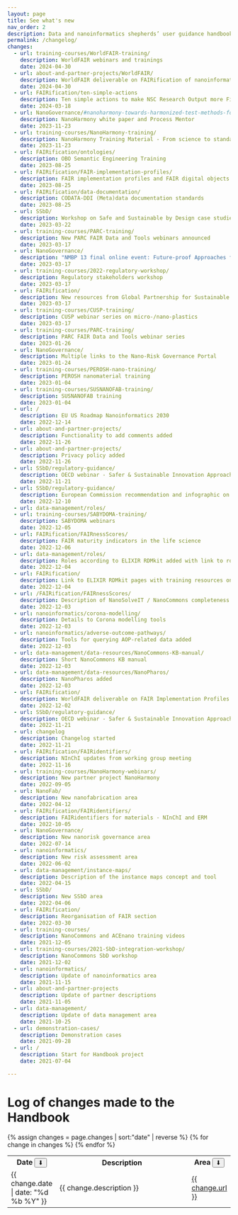 ```yaml
---
layout: page
title: See what's new
nav_order: 2
description: Data and nanoinformatics shepherds’ user guidance handbook
permalink: /changelog/
changes:
  - url: training-courses/WorldFAIR-training/
    description: WorldFAIR webinars and trainings
    date: 2024-04-30
  - url: about-and-partner-projects/WorldFAIR/
    description: WorldFAIR deliverable on FAIRification of nanoinformatics tools and models
    date: 2024-04-30
  - url: FAIRification/ten-simple-actions
    description: Ten simple actions to make NSC Research Output more Findable
    date: 2024-03-18
  - url: NanoGovernance/#nanoharmony-towards-harmonized-test-methods-for-nanomaterials
    description: NanoHarmony white paper and Process Mentor
    date: 2023-11-23
  - url: training-courses/NanoHarmony-training/
    description: NanoHarmony Training Material - From science to standards and harmonised OECD Test Guidelines
    date: 2023-11-23
  - url: FAIRification/ontologies/
    description: OBO Semantic Engineering Training
    date: 2023-08-25
  - url: FAIRification/FAIR-implementation-profiles/
    description: FAIR implementation profiles and FAIR digital objects
    date: 2023-08-25
  - url: FAIRification/data-documentation/
    description: CODATA-DDI (Meta)data documentation standards
    date: 2023-08-25
  - url: SSbD/
    description: Workshop on Safe and Sustainable by Design case studies
    date: 2023-03-22
  - url: training-courses/PARC-training/
    description: New PARC FAIR Data and Tools webinars announced
    date: 2023-03-17
  - url: NanoGovernance/
    description: "NMBP 13 final online event: Future-proof Approaches for Risk Governance"
    date: 2023-03-17
  - url: training-courses/2022-regulatory-workshop/
    description: Regulatory stakeholders workshop
    date: 2023-03-17
  - url: FAIRification/
    description: New resources from Global Partnership for Sustainable Development Data and FAIR Chemistry
    date: 2023-03-17
  - url: training-courses/CUSP-training/
    description: CUSP webinar series on micro-/nano-plastics
    date: 2023-03-17
  - url: training-courses/PARC-training/
    description: PARC FAIR Data and Tools webinar series
    date: 2023-01-26
  - url: NanoGovernance/
    description: Multiple links to the Nano-Risk Governance Portal
    date: 2023-01-24
  - url: training-courses/PEROSH-nano-training/
    description: PEROSH nanomaterial training
    date: 2023-01-04
  - url: training-courses/SUSNANOFAB-training/
    description: SUSNANOFAB training
    date: 2023-01-04
  - url: /
    description: EU US Roadmap Nanoinformatics 2030
    date: 2022-12-14
  - url: about-and-partner-projects/
    description: Functionality to add comments added
    date: 2022-11-26
  - url: about-and-partner-projects/
    description: Privacy policy added
    date: 2022-11-26
  - url: SSbD/regulatory-guidance/
    description: OECD webinar - Safer & Sustainable Innovation Approach for More Sustainable Nanomaterials & Nano-enabled
    date: 2022-11-21
  - url: SSbD/regulatory-guidance/
    description: European Commission recommendation and infographic on SSbD
    date: 2022-12-10
  - url: data-management/roles/
  - url: training-courses/SABYDOMA-training/
    description: SABYDOMA webinars
    date: 2022-12-05
  - url: FAIRification/FAIRnessScores/
    description: FAIR maturity indicators in the life science
    date: 2022-12-06
  - url: data-management/roles/
    description: Roles according to ELIXIR RDMkit added with link to role specific training resources.
    date: 2022-12-04
  - url: FAIRification/
    description: Link to ELIXIR RDMkit pages with training resources on the data life cycle, roles and FAIRification tools added.
    date: 2022-12-04
  - url: /FAIRification/FAIRnessScores/
    description: Description of NanoSolveIT / NanoCommons completeness score
    date: 2022-12-03
  - url: nanoinformatics/corona-modelling/
    description: Details to Corona modelling tools
    date: 2022-12-03
  - url: nanoinformatics/adverse-outcome-pathways/
    description: Tools for querying AOP-related data added
    date: 2022-12-03
  - url: data-management/data-resources/NanoCommons-KB-manual/
    description: Short NanoCommons KB manual
    date: 2022-12-03
  - url: data-management/data-resources/NanoPharos/
    description: NanoPharos added
    date: 2022-12-03
  - url: FAIRification/
    description: WorldFAIR deliverable on FAIR Implementation Profiles and FAIR Connect (platform providing information on FAIR Supporting Resources) added.
    date: 2022-12-02
  - url: SSbD/regulatory-guidance/
    description: OECD webinar - Safer & Sustainable Innovation Approach for More Sustainable Nanomaterials & Nano-enabled
    date: 2022-11-21
  - url: changelog
    description: Changelog started
    date: 2022-11-21
  - url: FAIRification/FAIRidentifiers/
    description: NInChI updates from working group meeting
    date: 2022-11-16
  - url: training-courses/NanoHarmony-webinars/
    description: New partner project NanoHarmony
    date: 2022-09-05
  - url: NanoFab/
    description: New nanofabrication area
    date: 2022-04-12
  - url: FAIRification/FAIRidentifiers/
    description: FAIRidentifiers for materials - NInChI and ERM
    date: 2022-10-05
  - url: NanoGovernance/
    description: New nanorisk governance area
    date: 2022-07-14
  - url: nanoinformatics/
    description: New risk assessment area
    date: 2022-06-02
  - url: data-management/instance-maps/
    description: Description of the instance maps concept and tool
    date: 2022-04-15
  - url: SSbD/
    description: New SSbD area
    date: 2022-04-06
  - url: FAIRification/
    description: Reorganisation of FAIR section
    date: 2022-03-30
  - url: training-courses/
    description: NanoCommons and ACEnano training videos
    date: 2021-12-05
  - url: training-courses/2021-SbD-integration-workshop/
    description: NanoCommons SbD workshop
    date: 2021-12-02
  - url: nanoinformatics/
    description: Update of nanoinformatics area
    date: 2021-11-15
  - url: about-and-partner-projects
    description: Update of partner descriptions
    date: 2021-11-05
  - url: data-management/
    description: Update of data management area
    date: 2021-10-25
  - url: demonstration-cases/
    description: Demonstration cases
    date: 2021-09-28
  - url: /
    description: Start for Handbook project
    date: 2021-07-04

---
```

# Log of changes made to the Handbook 
<table  id="table-changelog">
{% assign changes = page.changes | sort:"date" | reverse %} 
  <tr>
    <th>Date <button onclick="sortTable(0)">&#11015;</button></th>
    <th width="70%">Description</th>
    <th>Area <button onclick="sortTable(2)">&#11015;</button></th>
  </tr>
{% for change in changes %}
    <tr>
      <td>{{ change.date  | date: "%d %b %Y" }}</td>
      <td width="70%">{{ change.description }}</td>
      <td><a href="{{ site.baseurl }}/{{ change.url }}">{{ change.url }}</a></td>
    </tr>
{% endfor %}
</table>

<script>
function sortTable(n) {
  var table, rows, switching, i, x, y, shouldSwitch, dir, switchcount = 0;
  table = document.getElementById("table-changelog");
  switching = true;

  dir = "asc";

  while (switching) {
    switching = false;
    rows = table.rows;
    for (i = 1; i < (rows.length - 1); i++) {
      shouldSwitch = false;

      x = rows[i].getElementsByTagName("TD")[n];
      y = rows[i + 1].getElementsByTagName("TD")[n];
      
      xdate = Date.parse(x.innerHTML);
      ydate = Date.parse(y.innerHTML);
      
      if (dir == "asc") {
        if (isNaN(xdate) || isNaN(xdate)) {
          if (x.innerHTML.toLowerCase() > y.innerHTML.toLowerCase()) {
            shouldSwitch = true;
            break;
          }
        } else {
          if (xdate > ydate) {
            shouldSwitch = true;
            break;
          }
        }
      } else if (dir == "desc") {
        if (isNaN(xdate) || isNaN(xdate)) {
          if (x.innerHTML.toLowerCase() < y.innerHTML.toLowerCase()) {
            shouldSwitch = true;
            break;
          }
        } else {
          if (xdate < ydate) {
              shouldSwitch = true;
              break;
          }
        }
      }
    }
    if (shouldSwitch) {
      rows[i].parentNode.insertBefore(rows[i + 1], rows[i]);
      switching = true;
      switchcount ++;
    } else {
      if (switchcount == 0 && dir == "asc") {
        dir = "desc";
        switching = true;
      }
    }
  }
}
</script>
